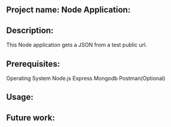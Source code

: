 
## Project name: Node Application:











## Description: 
This Node application gets a JSON from a test public url.




## Prerequisites:
Operating System
Node.js
Express
Mongodb
Postman(Optional)



## Usage:



## Future work:
